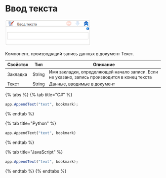 # Ввод текста

![](<../../../../.gitbook/assets/image (579).png>)

Компонент, производящий запись данных в документ Текст.

| Свойство | Тип    | Описание                                                                                      |
| -------- | ------ | --------------------------------------------------------------------------------------------- |
| Закладка | String | Имя закладки, определяющей начало записи. Если не указано, запись производится в конец текста |
| Текст    | String | Данные, вводимые в документ                                                                   |

{% tabs %}
{% tab title="C#" %}
```csharp
app.AppendText("text", bookmark);
```
{% endtab %}

{% tab title="Python" %}
```python
app.AppendText("text", bookmark)
```
{% endtab %}

{% tab title="JavaScript" %}
```javascript
app.AppendText("text", bookmark);
```
{% endtab %}
{% endtabs %}
